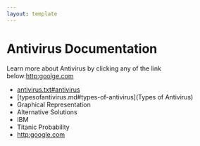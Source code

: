 ```yaml
---
layout: template
---
```


# Antivirus Documentation
Learn more about Antivirus by clicking any of the link below:[http:goolge.com](Google)
- [antivirus.txt#antivirus](Antivirus)
- [typesofantivirus.md#types-of-antivirus](Types of Antivirus)
- Graphical Representation
- Alternative Solutions
- IBM
- Titanic Probability
- [http:google.com](Google)
